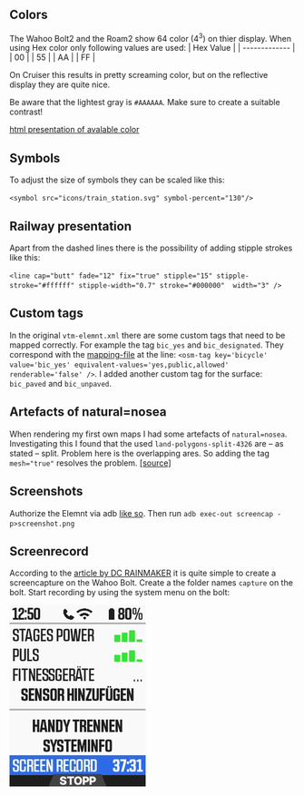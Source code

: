 ## Colors
The Wahoo Bolt2 and the Roam2 show 64 color (4<sup>3</sup>) on thier display. When using Hex color only following values are used:
| Hex Value  | 
| ------------- |
| 00  |
| 55  |
| AA  |
| FF  |

On Cruiser this results in pretty screaming color, but on the reflective display they are quite nice.

Be aware that the lightest gray is `#AAAAAA`.
Make sure to create a suitable contrast!

[html presentation of avalable color](https://htmlpreview.github.io/?https://github.com/zenziwerken/Bolt2-Mapsforge-Rendertheme/blob/main/COLORS.html)

## Symbols
To adjust the size of symbols they can be scaled like this:

`<symbol src="icons/train_station.svg" symbol-percent="130"/>`


## Railway presentation
Apart from the dashed lines there is the possibility of adding stipple strokes like this:

`<line cap="butt" fade="12" fix="true" stipple="15" stipple-stroke="#ffffff" stipple-width="0.7" stroke="#000000"  width="3" />`

## Custom tags
In the original `vtm-elemnt.xml` there are some custom tags that need to be mapped correctly. For example the tag `bic_yes` and `bic_designated`. They correspond with the [mapping-file](https://github.com/zenziwerken/Bolt2-Mapsforge-Rendertheme/blob/main/tag-wahoo.xml) at the line: `<osm-tag key='bicycle' value='bic_yes' equivalent-values='yes,public,allowed' renderable='false' />`. I added another custom tag for the surface: `bic_paved` and `bic_unpaved`.

## Artefacts of natural=nosea
When rendering my first own maps I had some artefacts of `natural=nosea`. Investigating this I found that the used `land-polygons-split-4326` are – as stated – split. Problem here is the overlapping ares. So adding the tag `mesh="true"` resolves the problem. [[source]](https://github.com/mapsforge/vtm/issues/224#issuecomment-260911095)

## Screenshots
Authorize the Elemnt via adb [like so](https://github.com/treee111/wahooMapsCreator/blob/develop/docs/COPY_TO_WAHOO.md#authorize-wahoo-device). Then run
`adb exec-out screencap -p>screenshot.png`

## Screenrecord
According to the [article by DC RAINMAKER](https://www.dcrainmaker.com/2021/07/screen-record-wahoo.html) it is quite simple to create a screencapture on the Wahoo Bolt.
Create a the folder names `capture` on the bolt. Start recording by using the system menu on the bolt:

![screenshot3](/screenshots/screenshot-3.png)
